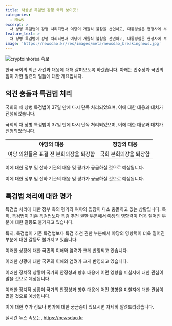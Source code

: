 ```yaml
---
title: 채상병 특검법 강행 국회 보이콧!
categories:
  - News
excerpt: >
  채 상병 특검법이 강행 처리되면서 여당이 개원식 불참을 선언하고, 대통령실은 헌정사에 부끄러운 헌법유린으로 규정했다. 채 상병 특검법은 국회 재표결을 거쳐 폐기된 지 37일 만에 다시 처리되었다. 이로 인해 국회의 임시개원식이 연기될 가능성이 높아졌으며, 야당과 대통령의 불참이 예상된다. 특검법 처리 이후에는 국회의 임시개원식과 교섭단체 대표연설 일정이 미뤄질 수 있다.
feature_text: >
  채 상병 특검법이 강행 처리되면서 여당이 개원식 불참을 선언하고, 대통령실은 헌정사에 부끄러운 헌법유린으로 규정했다. 채 상병 특검법은 국회 재표결을 거쳐 폐기된 지 37일 만에 다시 처리되었다. 이로 인해 국회의 임시개원식이 연기될 가능성이 높아졌으며, 야당과 대통령의 불참이 예상된다. 특검법 처리 이후에는 국회의 임시개원식과 교섭단체 대표연설 일정이 미뤄질 수 있다.
image: 'https://newsdao.kr/res/images/meta/newsdao_breakingnews.jpg'
---
```


<p><img src="https://newsdao.kr/res/images/meta/newsdao_breakingnews.jpg" alt="cryptoinkorea 속보" /></p>

<p>한국 국회의 최근 사건과 대응에 대해 살펴보도록 하겠습니다. 
아래는 민주당과 국민의힘이 가한 일련의 일들에 대한 개요입니다. </p>

<h2 data-ke-size="size26">의견 충돌과 특검법 처리</h2>

<p>국회의 채 상병 특검법이 37일 만에 다시 단독 처리되었으며, 이에 대한 대응과 대치가 진행되었습니다.</p>

<p data-ke-size="size16">국회의 채 상병 특검법이 37일 만에 다시 단독 처리되었으며, 이에 대한 대응과 대치가 진행되었습니다.</p>

<table>
  <tr>
    <td style="text-align: center; height: 17px;"><b>야당의 대응</b></td>
    <td style="text-align: center; height: 17px;"><b>정당의 대응</b></td>
  </tr>
  <tr>
    <td>여당 의원들은 표결 전 본회의장을 퇴장함</td>
    <td>국회 본회의장을 퇴장함</td>
  </tr>
</table>

<p>이에 대한 정부 및 산하 기관의 대응 및 평가가 궁금하실 것으로 예상됩니다. </p>

<p data-ke-size="size16">이에 대한 정부 및 산하 기관의 대응 및 평가가 궁금하실 것으로 예상됩니다.</p>

<h2 data-ke-size="size26">특검법 처리에 대한 평가</h2>

<p>특검법 처리에 대한 정부 측의 평가와 여야의 입장이 다소 충돌하고 있는 상황입니다. 
특히, 특검법이 기존 특검법보다 특검 추천 권한 부분에서 야당의 영향력이 더욱 짙어진 부분에 대한 갈등도 불거지고 있습니다.</p>

<p data-ke-size="size16">특히, 특검법이 기존 특검법보다 특검 추천 권한 부분에서 야당의 영향력이 더욱 짙어진 부분에 대한 갈등도 불거지고 있습니다.</p>

<p>이러한 상황에 대한 국민의 이해와 염려가 크게 반영되고 있습니다. </p>

<p data-ke-size="size16">이러한 상황에 대한 국민의 이해와 염려가 크게 반영되고 있습니다.</p>

<p>이러한 정치적 상황이 국가의 안정성과 향후 대응에 어떤 영향을 미칠지에 대한 관심이 많을 것으로 예상됩니다. </p>

<p data-ke-size="size16">이러한 정치적 상황이 국가의 안정성과 향후 대응에 어떤 영향을 미칠지에 대한 관심이 많을 것으로 예상됩니다.</p>

<p>이에 대한 추가 정보나 평가에 대한 궁금증이 있으시면 자세히 알려드리겠습니다.</p>
실시간 뉴스 속보는, <a href="https://newsdao.kr" rel="dofollow">https://newsdao.kr</a>


